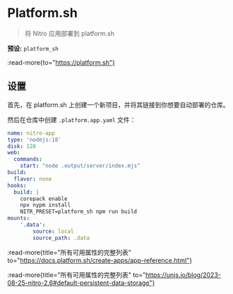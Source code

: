 # Platform.sh

> 将 Nitro 应用部署到 platform.sh

**预设:** `platform_sh`

:read-more{to="https://platform.sh"}

## 设置

首先，在 platform.sh 上创建一个新项目，并将其链接到你想要自动部署的仓库。

然后在仓库中创建 `.platform.app.yaml` 文件：

```yaml [.platform.app.yaml]
name: nitro-app
type: 'nodejs:18'
disk: 128
web:
  commands:
    start: "node .output/server/index.mjs"
build:
  flavor: none
hooks:
  build: |
    corepack enable
    npx nypm install
    NITR_PRESET=platform_sh npm run build
mounts:
    '.data':
        source: local
        source_path: .data
```

:read-more{title="所有可用属性的完整列表" to="https://docs.platform.sh/create-apps/app-reference.html"}

:read-more{title="所有可用属性的完整列表" to="https://unjs.io/blog/2023-08-25-nitro-2.6#default-persistent-data-storage"}